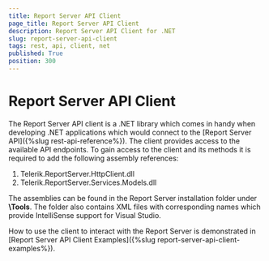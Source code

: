 ```yaml
---
title: Report Server API Client
page_title: Report Server API Client
description: Report Server API Client for .NET
slug: report-server-api-client
tags: rest, api, client, net
published: True
position: 300
---
```


# Report Server API Client

The Report Server API client is a .NET library which comes in handy when developing .NET applications which would connect to the [Report Server API]({%slug rest-api-reference%}).
The client provides access to the available API endpoints. To gain access to the client and its methods it is required to add the following assembly references:

1. Telerik.ReportServer.HttpClient.dll
2. Telerik.ReportServer.Services.Models.dll

The assemblies can be found in the Report Server installation folder under **\Tools**. The folder also contains XML files with corresponding names which provide IntelliSense support for Visual Studio.

How to use the client to interact with the Report Server is demonstrated in [Report Server API Client Examples]({%slug report-server-api-client-examples%}).

